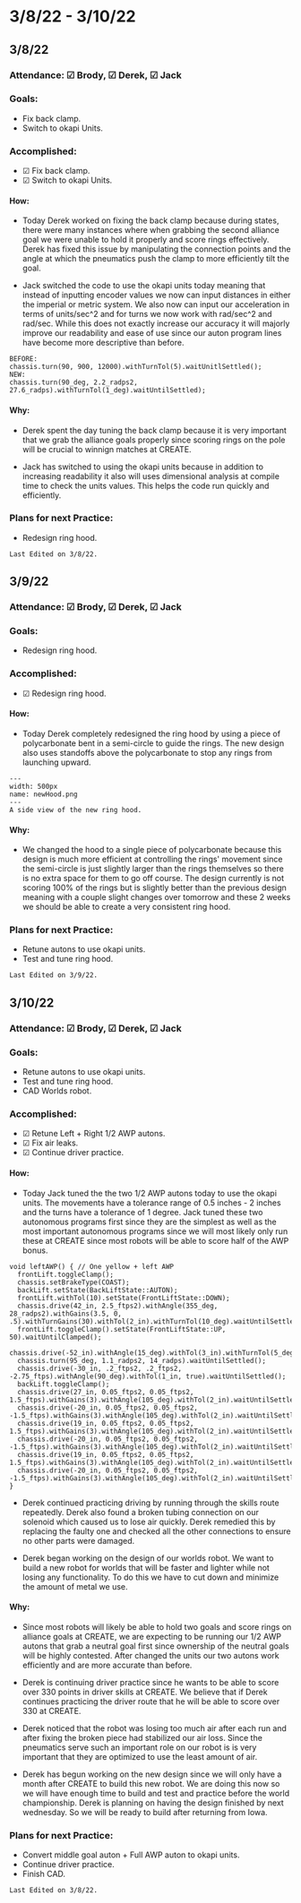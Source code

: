# 3/8/22 - 3/10/22
## 3/8/22 
### Attendance: &#9745;  Brody, &#9745; Derek, &#9745; Jack
### Goals:
- Fix back clamp.
- Switch to okapi Units.

### Accomplished:
- &#9745; Fix back clamp.
- &#9745; Switch to okapi Units.

#### How:
- Today Derek worked on fixing the back clamp because during states, there were many instances where when grabbing the second alliance goal we were unable to hold it properly and score rings effectively. Derek has fixed this issue by manipulating the connection points and the angle at which the pneumatics push the clamp to more efficiently tilt the goal. 

- Jack switched the code to use the okapi units today meaning that instead of inputting encoder values we now can input distances in either the imperial or metric system. We also now can input our acceleration in terms of units/sec^2 and for turns we now work with rad/sec^2 and rad/sec. While this does not exactly increase our accuracy it will majorly improve our readability and ease of use since our auton program lines have become more descriptive than before.

```{code}
BEFORE:
chassis.turn(90, 900, 12000).withTurnTol(5).waitUnitlSettled();
NEW:
chassis.turn(90_deg, 2.2_radps2, 27.6_radps).withTurnTol(1_deg).waitUntilSettled);
```
#### Why:
- Derek spent the day tuning the back clamp because it is very important that we grab the alliance goals properly since scoring rings on the pole will be crucial to winnign matches at CREATE.

- Jack has switched to using the okapi units because in addition to increasing readability it also will uses dimensional analysis at compile time to check the units values. This helps the code run quickly and efficiently.  

### Plans for next Practice:
- Redesign ring hood.

```{important}
Last Edited on 3/8/22.
```

## 3/9/22 
### Attendance: &#9745;  Brody, &#9745; Derek, &#9745; Jack
### Goals:
- Redesign ring hood.

### Accomplished:
- &#9745; Redesign ring hood.

#### How:
- Today Derek completely redesigned the ring hood by using a piece of polycarbonate bent in a semi-circle to guide the rings. The new design also uses standoffs above the polycarbonate to stop any rings from launching upward.

```{figure} ././_images/march/newHood.jpg
---
width: 500px
name: newHood.png
---
A side view of the new ring hood.
```

#### Why:
- We changed the hood to a single piece of polycarbonate because this design is much more efficient at controlling the rings' movement since the semi-circle is just slightly larger than the rings themselves so there is no extra space for them to go off course. The design currently is not scoring 100% of the rings but is slightly better than the previous design meaning with a couple slight changes over tomorrow and these 2 weeks we should be able to create a very consistent ring hood.
### Plans for next Practice:
- Retune autons to use okapi units.
- Test and tune ring hood.

```{important}
Last Edited on 3/9/22.
```

## 3/10/22 
### Attendance: &#9745;   Brody, &#9745; Derek, &#9745; Jack
### Goals:
- Retune autons to use okapi units.
- Test and tune ring hood.
- CAD Worlds robot.

### Accomplished:
- &#9745; Retune Left + Right 1/2 AWP autons.
- &#9745; Fix air leaks.
- &#9745; Continue driver practice.

#### How:
- Today Jack tuned the the two 1/2 AWP autons today to use the okapi units. The movements have a tolerance range of 0.5 inches - 2 inches and the turns have a tolerance of 1 degree. Jack tuned these two autonomous programs first since they are the simplest as well as the most important autonomous programs since we will most likely only run these at CREATE since most robots will be able to score half of the AWP bonus.

```{code}
void leftAWP() { // One yellow + left AWP
  frontLift.toggleClamp();
  chassis.setBrakeType(COAST);
  backLift.setState(BackLiftState::AUTON);
  frontLift.withTol(10).setState(FrontLiftState::DOWN);
  chassis.drive(42_in, 2.5_ftps2).withAngle(355_deg, 28_radps2).withGains(3.5, 0, .5).withTurnGains(30).withTol(2_in).withTurnTol(10_deg).waitUntilSettled();
  frontLift.toggleClamp().setState(FrontLiftState::UP, 50).waitUntilClamped();
  chassis.drive(-52_in).withAngle(15_deg).withTol(3_in).withTurnTol(5_deg).withTurnGains(30).waitUntilSettled();
  chassis.turn(95_deg, 1.1_radps2, 14_radps).waitUntilSettled();
  chassis.drive(-30_in, .2_ftps2, .2_ftps2, -2.75_ftps).withAngle(90_deg).withTol(1_in, true).waitUntilSettled();
  backLift.toggleClamp();
  chassis.drive(27_in, 0.05_ftps2, 0.05_ftps2, 1.5_ftps).withGains(3).withAngle(105_deg).withTol(2_in).waitUntilSettled();
  chassis.drive(-20_in, 0.05_ftps2, 0.05_ftps2, -1.5_ftps).withGains(3).withAngle(105_deg).withTol(2_in).waitUntilSettled();
  chassis.drive(19_in, 0.05_ftps2, 0.05_ftps2, 1.5_ftps).withGains(3).withAngle(105_deg).withTol(2_in).waitUntilSettled();
  chassis.drive(-20_in, 0.05_ftps2, 0.05_ftps2, -1.5_ftps).withGains(3).withAngle(105_deg).withTol(2_in).waitUntilSettled();
  chassis.drive(19_in, 0.05_ftps2, 0.05_ftps2, 1.5_ftps).withGains(3).withAngle(105_deg).withTol(2_in).waitUntilSettled();
  chassis.drive(-20_in, 0.05_ftps2, 0.05_ftps2, -1.5_ftps).withGains(3).withAngle(105_deg).withTol(2_in).waitUntilSettled();
}
```

- Derek continued practicing driving by running through the skills route repeatedly. Derek also found a broken tubing connection on our solenoid which caused us to lose air quickly. Derek remedied this by replacing the faulty one and checked all the other connections to ensure no other parts were damaged.

- Derek began working on the design of our worlds robot. We want to build a new robot for worlds that will be faster and lighter while not losing any functionality. To do this we have to cut down and minimize the amount of metal we use.

<script src="https://cdn.jsdelivr.net/npm/publicalbum@latest/embed-ui.min.js" async></script>
<div class="pa-gallery-player-widget" style="width:100%; height:480px; display:none;"
  data-link="https://photos.app.goo.gl/84dJ7ne9evvwg1kt6"
  data-title="3/10/22"
  data-description="4 new items added to shared album"
  data-delay="2">
  <object data="https://lh3.googleusercontent.com/7aggNwhQPQb8Ayk6R49aFX2qM2rHu1kgHIKqPTTJr2iOs05LyMexYc9JKNS8vrIyGTLsMJBcd7xU2h0_Nw51sMgk21B3YbTTDdJ6zxMMS3a20STmEFm5WdBph4YaOCEYo1MvEuJJBw=w1920-h1080"></object>
  <object data="https://lh3.googleusercontent.com/plo-G665i7Kk2_V5gZ3ffH-BM3k0uGK4geyDeWfTYVzmN0yVUDN5cWbv0_WWWGxIsK72ZZyHMBdOyIt5nazRJiYWD_Wu7COIJmchMN798xcUt1gz3qT5nS2icPO6CU8WEkVaCZEJ5w=w1920-h1080"></object>
  <object data="https://lh3.googleusercontent.com/u0ggK59Xy7Hb-zkNugX4ZqBQtOec7RTR_NzOVO-N3LYVfk_oYlhKM3q0t1vBe4SivoWl846Vg1y_44pzxKG52xNRDF64p5Tq89qfhu-8ewILAxbfG-Nj_il5-GYngxloPSZ87-sDGA=w1920-h1080"></object>
  <object data="https://lh3.googleusercontent.com/VOqdiQ7yK8jb2wg7zFfiZXx7m22MOH9TA4BYefTYeTwTCtHTodWVNXmUBIdlPhlCF59h6QPA6kPTrXgqCUxqwAiS0O9sAOnK0dmzKdSdsk7eVSCOR0Q8aXqJCr5ZZ7AraU_zIr23uw=w1920-h1080"></object>
</div>

#### Why:
- Since most robots will likely be able to hold two goals and score rings on alliance goals at CREATE, we are expecting to be running our 1/2 AWP autons that grab a neutral goal first since ownership of the neutral goals will be highly contested. After changed the units our two autons work efficiently and are more accurate than before.

- Derek is continuing driver practice since he wants to be able to score over 330 points in driver skills at CREATE. We believe that if Derek continues practicing the driver route that he will be able to score over 330 at CREATE.

- Derek noticed that the robot was losing too much air after each run and after fixing the broken piece had stabilized our air loss. Since the pneumatics serve such an important role on our robot is is very important that they are optimized to use the least amount of air.

- Derek has begun working on the new design since we will only have a month after CREATE to build this new robot. We are doing this now so we will have enough time to build and test and practice before the world championship. Derek is planning on having the design finished by next wednesday. So we will be ready to build after returning from Iowa.

### Plans for next Practice:
- Convert middle goal auton + Full AWP auton to okapi units.
- Continue driver practice.
- Finish CAD.

```{important}
Last Edited on 3/8/22.
```